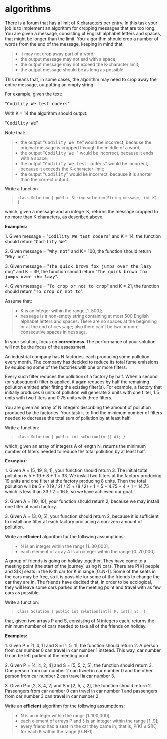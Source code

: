 # algorithms


<div class="brinza-task-description">
<p>There is a forum that has a limit of K characters per entry. In this task your job is to implement an algorithm for cropping messages that are too long. You are given a message, consisting of English alphabet letters and spaces, that might be longer than the limit. Your algorithm should crop a number of words from the end of the message, keeping in mind that:</p>
<blockquote><ul style="margin: 10px;padding: 0px;"><li>it may not crop away part of a word;</li>
<li>the output message may not end with a space;</li>
<li>the output message may not exceed the K-character limit;</li>
<li>the output message should be as long as possible.</li>
</ul>
</blockquote><p>This means that, in some cases, the algorithm may need to crop away the entire message, outputting an empty string.</p>
<p>For example, given the text:</p>
<p>"<tt style="white-space:pre-wrap">Codility We test coders</tt>"</p>
<p>With K = 14 the algorithm should output:</p>
<p>"<tt style="white-space:pre-wrap">Codility We</tt>"</p>
<p>Note that:</p>
<blockquote><ul style="margin: 10px;padding: 0px;"><li>the output "<tt style="white-space:pre-wrap">Codility We te</tt>" would be incorrect, because the original message is cropped through the middle of a word;</li>
<li>the output "<tt style="white-space:pre-wrap">Codility We </tt>" would be incorrect, because it ends with a space;</li>
<li>the output "<tt style="white-space:pre-wrap">Codility We test coders</tt>" would be incorrect, because it exceeds the K-character limit;</li>
<li>the output "<tt style="white-space:pre-wrap">Codility</tt>" would be incorrect, because it is shorter than the correct output.</li>
</ul>
</blockquote><p>Write a function</p>
<blockquote><p style="font-family: monospace; font-size: 9pt; display: block; white-space: pre-wrap"><tt>class Solution { public String solution(String message, int K); }</tt></p></blockquote>
<p>which, given a message and an integer K, returns the message cropped to no more than K characters, as described above.</p>
<p><b>Examples:</b></p>
<p>1. Given message = "<tt style="white-space:pre-wrap">Codility We test coders</tt>" and K = 14, the function should return "<tt style="white-space:pre-wrap">Codility We</tt>".</p>
<p>2. Given message = "<tt style="white-space:pre-wrap">Why not</tt>" and K = 100, the function should return "<tt style="white-space:pre-wrap">Why not</tt>".</p>
<p>3. Given message = "<tt style="white-space:pre-wrap">The quick brown fox jumps over the lazy dog</tt>" and K = 39, the function should return "<tt style="white-space:pre-wrap">The quick brown fox jumps over the lazy</tt>".</p>
<p>4. Given message = "<tt style="white-space:pre-wrap">To crop or not to crop</tt>" and K = 21, the function should return "<tt style="white-space:pre-wrap">To crop or not to</tt>".</p>
<p>Assume that:</p>
<blockquote><ul style="margin: 10px;padding: 0px;"><li>K is an integer within the range [<span class="number">1</span>..<span class="number">500</span>];</li>
<li><tt style="white-space:pre-wrap">message</tt> is a non-empty string containing at most 500 English alphabet letters and spaces. There are no spaces at the beginning or at the end of <tt style="white-space:pre-wrap">message</tt>; also there can't be two or more consecutive spaces in <tt style="white-space:pre-wrap">message</tt>.</li>
</ul>
</blockquote><p>In your solution, focus on <b><b>correctness</b></b>. The performance of your solution will not be the focus of the assessment.</p>
</div>






<div class="brinza-task-description">
<p>An industrial company has N factories, each producing some pollution every month. The company has decided to reduce its total fume emissions by equipping some of the factories with one or more filters.</p>
<p>Every such filter reduces the pollution of a factory by half. When a second (or subsequent) filter is applied, it again reduces by half the remaining pollution emitted after fitting the existing filter(s). For example, a factory that initially produces 6 units of pollution will generate 3 units with one filter, 1.5 units with two filters and 0.75 units with three filters.</p>
<p>You are given an array of N integers describing the amount of pollution produced by the factories. Your task is to find the minimum number of filters needed to decrease the total sum of pollution by at least half.</p>
<p>Write a function:</p>
<blockquote><p style="font-family: monospace; font-size: 9pt; display: block; white-space: pre-wrap"><tt>class Solution { public int solution(int[] A); }</tt></p></blockquote>
<p>which, given an array of integers A of length N, returns the minimum number of filters needed to reduce the total pollution by at least half.</p>
<p><b>Examples:</b></p>
<p>1. Given A = [5, 19, 8, 1], your function should return 3. The initial total pollution is 5 + 19 + 8 + 1 = 33. We install two filters at the factory producing 19 units and one filter at the factory producing 8 units. Then the total pollution will be 5 + ((19 / 2) / 2) + (8 / 2) + 1 = 5 + 4.75 + 4 + 1 = 14.75 which is less than 33 / 2 = 16.5, so we have achieved our goal.</p>
<p>2. Given A = [10, 10], your function should return 2, because we may install one filter at each factory.</p>
<p>3. Given A = [3, 0, 5], your function should return 2, because it is sufficient to install one filter at each factory producing a non-zero amount of pollution.</p>
<p>Write an <b><b>efficient</b></b> algorithm for the following assumptions:</p>
<blockquote><ul style="margin: 10px;padding: 0px;"><li>N is an integer within the range [<span class="number">1</span>..<span class="number">30,000</span>];</li>
<li>each element of array A is an integer within the range [<span class="number">0</span>..<span class="number">70,000</span>].</li>
</ul>
</blockquote>
</div>



<div class="brinza-task-description">
<p>A group of friends is going on holiday together. They have come to a meeting point (the start of the journey) using N cars. There are P[K] people and S[K] seats in the K-th car for K in range [0..N-1]. Some of the seats in the cars may be free, so it is possible for some of the friends to change the car they are in. The friends have decided that, in order to be ecological, they will leave some cars parked at the meeting point and travel with as few cars as possible.</p>
<p>Write a function:</p>
<blockquote><p style="font-family: monospace; font-size: 9pt; display: block; white-space: pre-wrap"><tt>class Solution { public int solution(int[] P, int[] S); }</tt></p></blockquote>
<p>that, given two arrays P and S, consisting of N integers each, returns the minimum number of cars needed to take all of the friends on holiday.</p>
<p><b>Examples:</b></p>
<p>1. Given P = [1, 4, 1] and S = [1, 5, 1], the function should return 2. A person from car number 0 can travel in car number 1 instead. This way, car number 0 can be left parked at the meeting point.</p>
<p>2. Given P = [4, 4, 2, 4] and S = [5, 5, 2, 5], the function should return 3. One person from car number 2 can travel in car number 0 and the other person from car number 2 can travel in car number 3.</p>
<p>3. Given P = [2, 3, 4, 2] and S = [2, 5, 7, 2], the function should return 2. Passengers from car number 0 can travel in car number 1 and passengers from car number 3 can travel in car number 2.</p>
<p>Write an <b><b>efficient</b></b> algorithm for the following assumptions:</p>
<blockquote><ul style="margin: 10px;padding: 0px;"><li>N is an integer within the range [<span class="number">1</span>..<span class="number">100,000</span>];</li>
<li>each element of arrays P and S is an integer within the range [<span class="number">1</span>..<span class="number">9</span>];</li>
<li>every friend had a seat in the car they came in; that is, P[K] ≤ S[K] for each K within the range [0..N-1].</li>
</ul>
</blockquote>
</div>
